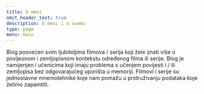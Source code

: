 ```yaml
---
title: O meni
omit_header_text: true
description: O meni i o svemu
type: page
menu: main
---
```


Blog posvećen svim ljubiteljima filmova / serija koji žele znati više o povijesnom i zemljopisnom kontekstu određenog filma ili serije.
Blog je namijenjen i učenicima koji imaju problema s učenjem povijesti i / ili zemljopisa bez odgovarajućeg uporišta u memoriji. Filmovi i serije su jednostavne mnemotehnike koje nam pomažu u pridruživanju podataka koje želimo zapamtiti.
